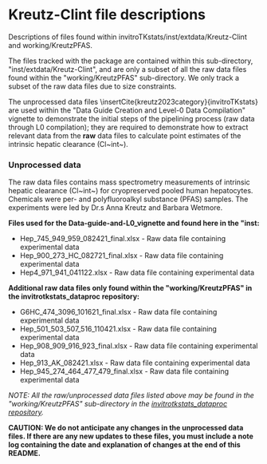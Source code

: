 # Kreutz-Clint file descriptions 

Descriptions of files found within invitroTKstats/inst/extdata/Kreutz-Clint and working/KreutzPFAS. 

The files tracked with the package are contained within this sub-directory, "inst/extdata/Kreutz-Clint", and are only a subset of all the raw data files found within the "working/KreutzPFAS" sub-directory. We only track a subset of the raw data files due to size constraints. 

The unprocessed data files \insertCite{kreutz2023category}{invitroTKstats} are used within the "Data Guide Creation and Level-0 Data Compilation" vignette to demonstrate the initial steps of the pipelining process (raw data through L0 compilation); they are required to demonstrate how to extract relevant data from the **raw** data files to calculate point estimates of the intrinsic hepatic clearance (Cl~int~). 

### Unprocessed data 
The raw data files contains mass spectrometry measurements of intrinsic hepatic clearance (Cl~int~) for cryopreserved pooled human hepatocytes. Chemicals were per- and polyfluoroalkyl substance (PFAS) samples. The experiments were led by Dr.s Anna Kreutz and Barbara Wetmore.

**Files used for the Data-guide-and-L0_vignette and found here in the "inst:**

  * Hep_745_949_959_082421_final.xlsx - Raw data file containing experimental data 
  * Hep_900_273_HC_082721_final.xlsx - Raw data file containing experimental data 
  * Hep4_971_941_041122.xlsx - Raw data file containing experimental data 
  
**Additional raw data files only found within the "working/KreutzPFAS" in the invitrotkstats_dataproc repository:**

  * G6HC_474_3096_101621_final.xlsx - Raw data file containing experimental data
  * Hep_501_503_507_516_110421.xlsx - Raw data file containing experimental data
  * Hep_908_909_916_923_final.xlsx - Raw data file containing experimental data
  * Hep_913_AK_082421.xlsx - Raw data file containing experimental data
  * Hep_945_274_464_477_479_final.xlsx - Raw data file containing experimental data

*NOTE: All the raw/unprocessed data files listed above may be found in the "working/KreutzPFAS" sub-directory in the [invitrotkstats_dataproc repository](https://github.com/USEPA/invitrotkstats_dataproc).*

**CAUTION: We do not anticipate any changes in the unprocessed data files. If there are any new updates to these files, you must include a note log containing the date and explanation of changes at the end of this README.**